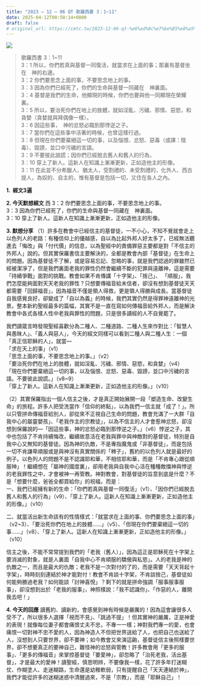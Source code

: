 ```yaml
---
title: "2023 – 12 – 06 QT 歌羅西書 3：1~11"
date: 2025-04-12T00:50:14+0800
draft: false
# original_url: https://cmtc.tw/2023-12-06-qt-%e6%ad%8c%e7%be%85%e8%a5%bf%e6%9b%b8-3%ef%bc%9a111
---
```


![](/images/qt.jpg)
> 歌羅西書 3：1\~11  
> 3：1 所以，你們若真與基督一同復活，就當求在上面的事；那裏有基督坐在　神的右邊。  
> 3：2 你們要思念上面的事，不要思念地上的事。  
> 3：3 因為你們已經死了，你們的生命與基督一同藏在　神裏面。  
> 3：4 基督是我們的生命，他顯現的時候，你們也要與他一同顯現在榮耀裏。  
> 3：5 所以，要治死你們在地上的肢體，就如淫亂、污穢、邪情、惡慾，和貪婪（貪婪就與拜偶像一樣）。  
> 3：6 因這些事，　神的忿怒必臨到那悖逆之子。  
> 3：7 當你們在這些事中活著的時候，也曾這樣行過。  
> 3：8 但現在你們要棄絕這一切的事，以及惱恨、忿怒、惡毒（或譯：陰毒）、毀謗，並口中污穢的言語。  
> 3：9 不要彼此說謊；因你們已經脫去舊人和舊人的行為，  
> 3：10 穿上了新人。這新人在知識上漸漸更新，正如造他主的形像。  
> 3：11 在此並不分希臘人、猶太人，受割禮的、未受割禮的，化外人、西古提人，為奴的、自主的，惟有基督是包括一切，又住在各人之內。

**1.  經文3遍**

**2. 今天默想經文**
西 3：2 你們要思念上面的事，不要思念地上的事。  
3：3 因為你們已經死了，你們的生命與基督一同藏在　神裏面。  
3：10 穿上了新人。這新人在知識上漸漸更新，正如造他主的形像。

**3. 默想分享**
（1）許多在教會中已經信主的基督徒，一不小心，不知不覺就會走上以色列人的老路：有種信仰上的優越感，自以為比起外邦人好太多了，已經無法聽進去「悔改」與「付代價」的信息，以為聖經中的責備罪惡主要都是對「不信主的外邦人」說的。但其實保羅書信主要解決的，全都是教會內部「基督徒」在生命上的問題。因為基督徒不了解，或是容易忘記、忽略的事，就是我們認過的罪雖然已經被潔淨了，但是我們裏面老我的罪性仍然會繼續不斷的犯罪與遠離神，這是需要「持續爭戰」面對的挑戰。教會如果不肯傳講「十字架」、「捨己」、 「順服」，我們怎麼能夠面對天天老我的罪性？只想要傳福音給未信者，卻沒有想到基督徒天天都需要「回歸福音」，因為福音不僅是領人得救，更是領人得勝與成長。當基督徒自我感覺良好，卻變成了「自以為義」的時候，我們其實仍然是得罪神遠離神的光景。整本新約聖經最多的篇幅，其實不是一直在寫如何傳福音給外邦人，而是解決教會中各式各樣人性中老我與罪性的問題，只是很多讀經的人不自覺罷了。

我們讀箴言時發現聖經喜歡分為二種人、二種道路、二種人生來作對比：「智慧人與愚昩人」、「義人與惡人」，今天的經文同樣可以看到二種人與二種人生：一個「真正信耶穌的人」，就當—  
「求在天上的事」（v1）  
「思念上面的事，不要思念地上的事。」（v2）  
「要治死你們在地上的肢體，就如淫亂、污穢、邪情、惡慾，和貪婪」（v4）  
「現在你們要棄絕這一切的事，以及惱恨、忿怒、惡毒、毀謗，並口中污穢的言語。不要彼此說謊。」（v8\~9）  
「穿上了新人。這新人在知識上漸漸更新，正如造他主的形像。」（v10）

（2）其實保羅指出一個人信主之後，才是真正開始展開一段「塑造生命、改變生命」的旅程。許多人把受洗當作「信仰的終點」，以為我們一信主就「成了！」。所以只管拼命傳福音給別人，卻從來不正視自己生命的問題，教會充滿了一大群「自我中心的屬靈嬰孩」、「老我作主的宗教徒」，以為不信主的人才會惹神忿怒，卻沒想到保羅說的—「因這些事，神的忿怒必臨到那悖逆之子。」（v6）悖逆之子，其中也包括了不肯持續悔改，繼續故意活在老我與罪中與神敵對的基督徒，特別是自我中心又無知的基督徒。因為神的仇敵，不是專指魔鬼或「非基督徒」，而是包括一切不肯謙卑順服或是與神沒有真實關係的「稗子」，舊約的以色列人就是最好的例子。以色列人的問題不是不認識耶和華，不相信耶和華，而是「不肯專心跟從順服神」！繼續想在「屬神的國度裏」，卻用老我與自我中心活在種種敵擋神與悖逆的老我罪性之中，才會被神一再管教。神對教會，對基督徒的旨意到底是什麼？不是「想要什麼，爸爸全都買給你」的祝福，而是：  
一、我們已經擁有新的生命：「你們若真與基督一同復活」（v1）、「因你們已經脫去舊人和舊人的行為」（v9）、「穿上了新人。這新人在知識上漸漸更新，正如造他主的形像。」（v10）

二、就當活出新生命該有的性情樣式：「就當求在上面的事、你們要思念上面的事」（v2\~3）、「要治死你們在地上的肢體……」（v5）、「但現在你們要棄絕這一切的事……」（v8）、「穿上了新人。這新人在知識上漸漸更新，正如造他主的形像。」（v10）

信主之後，不能不常常提到我們的「老我（舊人）」，因為這正是耶穌死在十字架上要消滅的對象，就是人裏面「自我中心不肯順服的驕傲與私慾」。人的老我是神的仇敵之一，而且是最大的仇敵；老我不是一次對付的了的，而是需要「天天背起十字架」，時時刻刻連結於神才能對付！教會不肯談十字架，不肯談捨己，基督徒如何能夠勝過老我？如何能談「討神喜悅」？剩下的就是拼命強調「服事服事服事」，卻沒想到出於「老我的服事」，神照樣說：「我不認識你」、「作惡的人，離開我去吧！」

**4. 今天的回應**
讀舊約、讀新約，會感覺到神有時候是嚴厲的！因為這會讓很多人受不了，所以很多人選擇「視而不見」、「跳過不提」！但其實神的嚴厲，正是神愛的表現！就像每位妻子都會痛恨丈夫不忠，不專一一樣；神對我們專一的愛，也會痛恨一切對神不忠不愛的人，因為神造人不但把世界送給了人，也把自己也送給了人，沒想到人只要世界，卻不要神；如今教會又來演這齣，基督徒信主後照樣要世界，卻不想要真正的要神自己，難怪神的忿怒與管教！許多教會用「更多的服事」、「更多的傳福音」來掌控基督徒「要愛神」，卻忽略了「治死老我，活出基督」，才是最大的愛神！讀聖經，慎思明辨，不要像我一樣，花了許多年打迷糊仗、作糊塗人、走迷糊路，生命還是幼稚軟弱，只有提醒自己「天天連結於神」，我們才能從許多的迷糊迷惑中清醒過來，不是「宗教」，而是「耶穌自己」！
